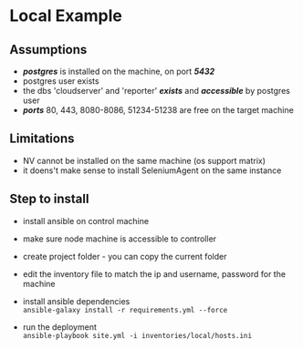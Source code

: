 
# Local Example

## Assumptions

- ***postgres*** is installed on the machine, on port ***5432***
- postgres user exists
- the dbs 'cloudserver' and 'reporter' ***exists*** and ***accessible*** by postgres user
- ***ports*** 80, 443, 8080-8086, 51234-51238 are free on the target machine

## Limitations

- NV cannot be installed on the same machine (os support matrix)
- it doens't make sense to install SeleniumAgent on the same instance

## Step to install

- install ansible on control machine

- make sure node machine is accessible to controller

- create project folder - you can copy the current folder

- edit the inventory file to match the ip and username, password for the machine

- install ansible dependencies \
`ansible-galaxy install -r requirements.yml --force`

- run the deployment \
`ansible-playbook site.yml -i inventories/local/hosts.ini`
